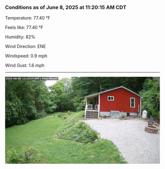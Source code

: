 ### Conditions as of June 8, 2025 at 11:20:15 AM CDT 

Temperature: 77.40 &deg;F

Feels like: 77.40 &deg;F

Humidity: 82%

Wind Direction: ENE

Windspeed: 0.9 mph

Wind Gust: 1.6 mph

---

<img src="./images/latest.jpeg"/>

